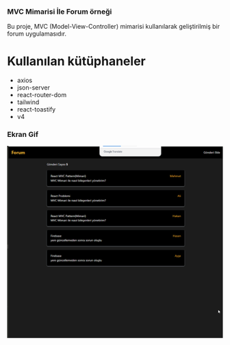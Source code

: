 <h3>MVC Mimarisi İle Forum örneği</h3>

Bu proje, MVC (Model-View-Controller) mimarisi kullanılarak geliştirilmiş bir forum uygulamasıdır.

# Kullanılan kütüphaneler

- axios
- json-server
- react-router-dom
- tailwind
- react-toastify
- v4

<h3>Ekran Gif</h3>

![](mvc_forum.gif)
